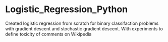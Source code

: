 # Logistic_Regression_Python
Created logistic regression from scratch for binary classifaction problems with gradient descent and stochastic gradient descent. With experiments to define toxicity of comments on Wikipedia
